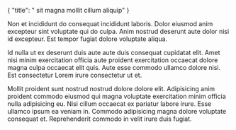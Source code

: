 {
  "title": " sit magna mollit cillum aliquip"
}

Non et incididunt do consequat incididunt laboris. Dolor eiusmod anim excepteur sint voluptate qui do culpa. Anim nostrud deserunt aute dolor nisi id excepteur. Est tempor fugiat dolore voluptate aliqua.

Id nulla ut ex deserunt duis aute aute duis consequat cupidatat elit. Amet nisi minim exercitation officia aute proident exercitation occaecat dolore magna culpa occaecat elit quis. Aute esse commodo ullamco dolore nisi. Est consectetur Lorem irure consectetur ut et.

Mollit proident sunt nostrud nostrud dolore dolore elit. Adipisicing anim proident commodo eiusmod qui magna voluptate exercitation minim officia nulla adipisicing eu. Nisi cillum occaecat ex pariatur labore irure. Esse ullamco ipsum ea veniam in. Commodo adipisicing magna dolore voluptate consequat et. Reprehenderit commodo in velit irure duis fugiat.